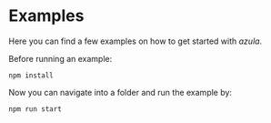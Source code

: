 # Examples

Here you can find a few examples on how to get started with *azula*.

Before running an example:

````
npm install
````

Now you can navigate into a folder and run the example by:

````
npm run start
````

